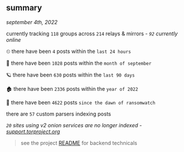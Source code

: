 
## summary
_september 4th, 2022_

currently tracking `118` groups across `214` relays & mirrors - _`92` currently online_

⏲ there have been `4` posts within the `last 24 hours`

🦈 there have been `1028` posts within the `month of september`

🪐 there have been `630` posts within the `last 90 days`

🏚 there have been `2336` posts within the `year of 2022`

🦕 there have been `4622` posts `since the dawn of ransomwatch`

there are `57` custom parsers indexing posts

_`20` sites using v2 onion services are no longer indexed - [support.torproject.org](https://support.torproject.org/onionservices/v2-deprecation/)_

> see the project [README](https://github.com/joshhighet/ransomwatch#ransomwatch--) for backend technicals
